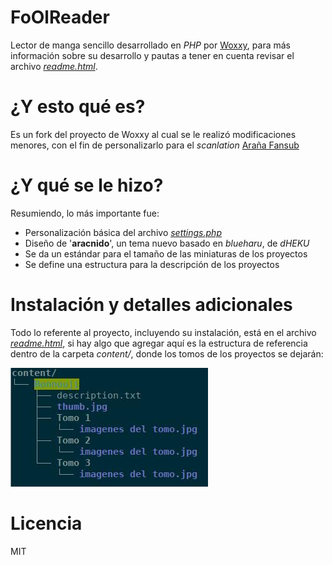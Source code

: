# FoOlReader
Lector de manga sencillo desarrollado en *PHP* por [Woxxy](https://github.com/woxxy/FoOlReader), para más información sobre su desarrollo y pautas a tener en cuenta revisar el archivo *[readme.html](readme.html)*.
# ¿Y esto qué es?
Es un fork del proyecto de Woxxy al cual se le realizó modificaciones menores, con el fin de personalizarlo para el *scanlation* [Araña Fansub](http://aranafansub.moe)
# ¿Y qué se le hizo?
Resumiendo, lo más importante fue:
- Personalización básica del archivo *[settings.php](settings.php)*
- Diseño de '**aracnido**', un tema nuevo basado en *blueharu*, de *dHEKU*
- Se da un estándar para el tamaño de las miniaturas de los proyectos
- Se define una estructura para la descripción de los proyectos
# Instalación y detalles adicionales
Todo lo referente al proyecto, incluyendo su instalación, está en el archivo *[readme.html](readme.html)*, si hay algo que agregar aquí es la estructura de referencia dentro de la carpeta *content/*, donde los tomos de los proyectos se dejarán:

![content](https://raw.githubusercontent.com/CositasVarias/FoOlReader/master/content.jpg)


# Licencia 
MIT
